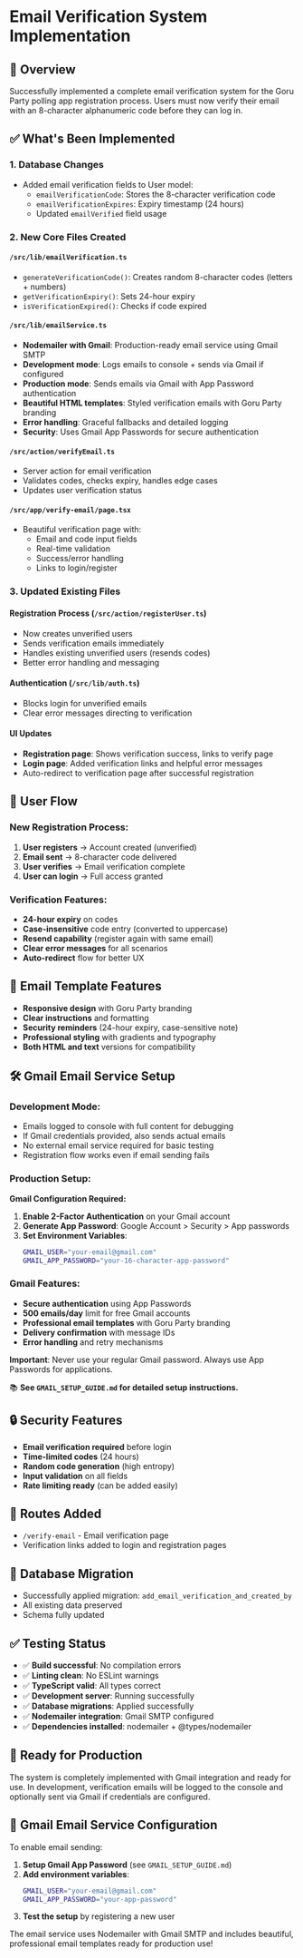 # Email Verification System Implementation

## 🎯 Overview

Successfully implemented a complete email verification system for the Goru Party polling app registration process. Users must now verify their email with an 8-character alphanumeric code before they can log in.

## ✅ What's Been Implemented

### 1. **Database Changes**

-   Added email verification fields to User model:
    -   `emailVerificationCode`: Stores the 8-character verification code
    -   `emailVerificationExpires`: Expiry timestamp (24 hours)
    -   Updated `emailVerified` field usage

### 2. **New Core Files Created**

#### `/src/lib/emailVerification.ts`

-   `generateVerificationCode()`: Creates random 8-character codes (letters + numbers)
-   `getVerificationExpiry()`: Sets 24-hour expiry
-   `isVerificationExpired()`: Checks if code expired

#### `/src/lib/emailService.ts`

-   **Nodemailer with Gmail**: Production-ready email service using Gmail SMTP
-   **Development mode**: Logs emails to console + sends via Gmail if configured
-   **Production mode**: Sends emails via Gmail with App Password authentication
-   **Beautiful HTML templates**: Styled verification emails with Goru Party branding
-   **Error handling**: Graceful fallbacks and detailed logging
-   **Security**: Uses Gmail App Passwords for secure authentication

#### `/src/action/verifyEmail.ts`

-   Server action for email verification
-   Validates codes, checks expiry, handles edge cases
-   Updates user verification status

#### `/src/app/verify-email/page.tsx`

-   Beautiful verification page with:
    -   Email and code input fields
    -   Real-time validation
    -   Success/error handling
    -   Links to login/register

### 3. **Updated Existing Files**

#### Registration Process (`/src/action/registerUser.ts`)

-   Now creates unverified users
-   Sends verification emails immediately
-   Handles existing unverified users (resends codes)
-   Better error handling and messaging

#### Authentication (`/src/lib/auth.ts`)

-   Blocks login for unverified emails
-   Clear error messages directing to verification

#### UI Updates

-   **Registration page**: Shows verification success, links to verify page
-   **Login page**: Added verification links and helpful error messages
-   Auto-redirect to verification page after successful registration

## 🔄 User Flow

### New Registration Process:

1. **User registers** → Account created (unverified)
2. **Email sent** → 8-character code delivered
3. **User verifies** → Email verification complete
4. **User can login** → Full access granted

### Verification Features:

-   **24-hour expiry** on codes
-   **Case-insensitive** code entry (converted to uppercase)
-   **Resend capability** (register again with same email)
-   **Clear error messages** for all scenarios
-   **Auto-redirect** flow for better UX

## 🎨 Email Template Features

-   **Responsive design** with Goru Party branding
-   **Clear instructions** and formatting
-   **Security reminders** (24-hour expiry, case-sensitive note)
-   **Professional styling** with gradients and typography
-   **Both HTML and text** versions for compatibility

## 🛠 Gmail Email Service Setup

### Development Mode:

-   Emails logged to console with full content for debugging
-   If Gmail credentials provided, also sends actual emails
-   No external email service required for basic testing
-   Registration flow works even if email sending fails

### Production Setup:

**Gmail Configuration Required:**

1. **Enable 2-Factor Authentication** on your Gmail account
2. **Generate App Password**: Google Account > Security > App passwords
3. **Set Environment Variables**:
    ```bash
    GMAIL_USER="your-email@gmail.com"
    GMAIL_APP_PASSWORD="your-16-character-app-password"
    ```

### Gmail Features:

-   **Secure authentication** using App Passwords
-   **500 emails/day** limit for free Gmail accounts
-   **Professional email templates** with Goru Party branding
-   **Delivery confirmation** with message IDs
-   **Error handling** and retry mechanisms

**Important**: Never use your regular Gmail password. Always use App Passwords for applications.

📚 **See `GMAIL_SETUP_GUIDE.md` for detailed setup instructions.**

## 🔒 Security Features

-   **Email verification required** before login
-   **Time-limited codes** (24 hours)
-   **Random code generation** (high entropy)
-   **Input validation** on all fields
-   **Rate limiting ready** (can be added easily)

## 📱 Routes Added

-   `/verify-email` - Email verification page
-   Verification links added to login and registration pages

## 🎯 Database Migration

-   Successfully applied migration: `add_email_verification_and_created_by`
-   All existing data preserved
-   Schema fully updated

## ✅ Testing Status

-   ✅ **Build successful**: No compilation errors
-   ✅ **Linting clean**: No ESLint warnings
-   ✅ **TypeScript valid**: All types correct
-   ✅ **Development server**: Running successfully
-   ✅ **Database migrations**: Applied successfully
-   ✅ **Nodemailer integration**: Gmail SMTP configured
-   ✅ **Dependencies installed**: nodemailer + @types/nodemailer

## 🚀 Ready for Production

The system is completely implemented with Gmail integration and ready for use. In development, verification emails will be logged to the console and optionally sent via Gmail if credentials are configured.

## 📧 Gmail Email Service Configuration

To enable email sending:

1. **Setup Gmail App Password** (see `GMAIL_SETUP_GUIDE.md`)
2. **Add environment variables**:
    ```bash
    GMAIL_USER="your-email@gmail.com"
    GMAIL_APP_PASSWORD="your-app-password"
    ```
3. **Test the setup** by registering a new user

The email service uses Nodemailer with Gmail SMTP and includes beautiful, professional email templates ready for production use!
